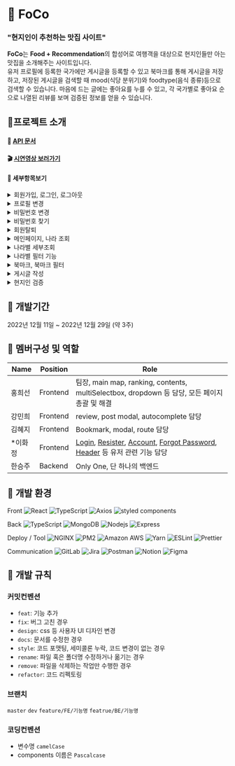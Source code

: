 # 🥄 FoCo
### "현지인이 추천하는 맛집 사이트"
**FoCo**는 **Food + Recommendation**의 합성어로 여행객을 대상으로 현지인들만 아는 맛집을 소개해주는 사이트입니다.   
유저 프로필에 등록한 국가에만 게시글을 등록할 수 있고 북마크를 통해 게시글을 저장하고, 저장된 게시글을 검색할 때 mood(식당 분위기)와 foodtype(음식 종류)등으로 검색할 수 있습니다.
마음에 드는 글에는 좋아요를 누를 수 있고, 각 국가별로 좋아요 순으로 나열된 리뷰를 보며 검증된 정보를 얻을 수 있습니다.
<br/>

## 🥨프로젝트 소개
#### 📁 [API 문서](https://documenter.getpostman.com/view/16841571/2s8Z6u5usD)
#### 🎬 [시연영상 보러가기](https://drive.google.com/file/d/1mi7RB3sVGbb3CG__09OEOTuenbuUF3ju/view?usp=sharing)
#### 📌 세부항목보기
<details><summary>회원가입, 로그인, 로그아웃</summary>
    
![image](https://user-images.githubusercontent.com/103574215/213431633-48c932c5-f428-460e-b277-6a5079ea48ec.gif)
- input 작성 시 실시간 유효성 검사를 진행하며 UX 개선
</details>

<details><summary>프로필 변경</summary>
    
![image](https://user-images.githubusercontent.com/103574215/213424786-d4abbd4d-268b-41b4-8d0f-bb2ce0dd93e6.gif)
- 이미지 미리보기를 통해 변경 전 확인 가능
- input 작성 시 실시간 유효성 검사를 진행하며 UX 개선
</details>

<details><summary>비밀번호 변경</summary>
    
![image](https://user-images.githubusercontent.com/103574215/213424776-1e340e6c-a080-4008-b9b5-11d6b249f3a1.gif)
- 현재 비밀번호를 확인한 후 비밀번호 변경 진행
- input 작성 시 실시간 유효성 검사를 진행하며 UX 개선
</details>

<details><summary>비밀번호 찾기</summary>
    
![image](https://user-images.githubusercontent.com/103574215/213424782-e761ff13-7003-4c8e-9fe0-adba03156079.gif)
- nodemailer를 이용해 기능 구현
- input 작성 시 실시간 유효성 검사를 진행하며 UX 개선
</details>

<details><summary>회원탈퇴</summary>
    
![image](https://user-images.githubusercontent.com/103574215/213424792-24d5b894-b02c-4df0-89be-158a173c57db.gif)
- 비밀번호 검증 후 confirm으로 이중확인 후 퇄퇴 진행
</details>

<details><summary>메인페이지, 나라 조회</summary>
    
![image](https://user-images.githubusercontent.com/103574215/213424759-88a4f4f8-439d-4aed-9a77-84738898ff03.gif)
- 세계지도를 클릭하거나 검색을 통해 원하는 나라의 지정된 위경도로 이동이 가능하며, 해당 나라에 작성된 게시물을 좋아요 순으로 확인 가능
- 게시글 선택 시, 해당 위치의 도시 숟가락 색이 변경
- 게시물 오른쪽 상단 클릭 시, 모달창으로 세부 내용 확인이 가능
- 유저가 원하는 게시글에 좋아요를 누를 수 있으며, 좋아요 갯수를 통해 검증된 정보 확인 가능
</details>

<details><summary>나라별 세부조회</summary>
    
![image](https://user-images.githubusercontent.com/103574215/213424765-c5a5aa0d-dcdd-4729-9c5a-4246ebfb45b2.gif)
- 좋아요 순으로 정렬된 창의 오른쪽 상단 버튼을 클릭하면 해당 국가의 게시글만 있는 페이지로 이동
</details>

<details><summary>나라별 필터 기능</summary>
    
![image](https://user-images.githubusercontent.com/103574215/213424768-3bbc72d7-a4b1-4db1-b5eb-cf4232c825c6.gif)
- 필터링 기능을 통해 국가별로 유저들이 작성한 태그들을 모아 저장된 도시, 식당의 분위기, 음식타입으로 여러개의 태그를 넣어 검색 가능
</details>

<details><summary>북마크, 북마크 필터</summary>
    
![image](https://user-images.githubusercontent.com/103574215/213424770-0e2d5fb4-cbc1-4a82-9717-de4cd843c2c4.gif)
- 원하는 게시글을 북마크 버튼을 통해 저장 가능
- 필터링 기능을 통해 저장된 게시글 중 원하는 게시글만 검색 가능
</details>

<details><summary>게시글 작성</summary>
    
![image](https://user-images.githubusercontent.com/103574215/213424796-8bf25871-c493-4820-8178-da51f830ae5b.gif)
- 주소 작성 시 AutoComplete기능으로 관련 주소 목록이 나오면서 보다 편리한 UX 경험을 완성 
- `browser-image-compression` 으로 이미지 리사이징을 통해 로딩 속도 개선

![image](https://user-images.githubusercontent.com/103574215/213435290-f6864f76-52f6-4ff3-b242-78d379d6aa30.png)
</details>

<details><summary>현지인 검증</summary>
    
![image](https://user-images.githubusercontent.com/103574215/213424799-59b992ad-c8e8-482e-b7d7-c5c89878cf19.gif)
- ‘현지인 맛집 추천 사이트’ 라는 방향성을 위해 프로필에 등록된 나라가 아닌 다른 나라 가게의 게시글은 업로드 불가
</details>



## 🍕 개발기간
2022년 12월 11일 ~ 2022년 12월 29일 (약 3주)

## 🍔 멤버구성 및 역할

| Name | Position | Role | 
| ------ | ------ | ----- |
| 홍희선 | Frontend | 팀장, main map, ranking, contents, multiSelectbox, dropdown 등 담당, 모든 페이지 총괄 및 해결 |
| 강민희 | Frontend | review, post modal, autocomplete 담당 |
| 김혜지 | Frontend | Bookmark, modal, route 담당 |
| *이화정 | Frontend | [Login](https://github.com/kailey224/FoCo/tree/main/client/src/component/Login), [Resister](https://github.com/kailey224/FoCo/tree/main/client/src/component/Register), [Account](https://github.com/kailey224/FoCo/tree/main/client/src/component/Account), [Forgot Password](https://github.com/kailey224/FoCo/tree/main/client/src/component/ForgotPassword), [Header](https://github.com/kailey224/FoCo/tree/main/client/src/component/Header) 등 유저 관련 기능 담당|
| 한승주 | Backend | Only One, 단 하나의 백엔드 |

## 🍟 개발 환경
Front
<img alt="React" src="https://img.shields.io/badge/-React-45b8d8?style=flat-square&logo=react&logoColor=white" />
<img alt="TypeScript" src="https://img.shields.io/badge/-TypeScript-007ACC?style=flat-square&logo=typescript&logoColor=white" />
<img alt="Axios" src="https://img.shields.io/badge/-Axios-5A29E4?style=flat-square&logo=Axios&logoColor=white" />
<img alt="styled components" src="https://img.shields.io/badge/-styled components-DB7093?style=flat-square&logo=styled-components&logoColor=white" />

Back
<img alt="TypeScript" src="https://img.shields.io/badge/-TypeScript-007ACC?style=flat-square&logo=typescript&logoColor=white" />
<img alt="MongoDB" src="https://img.shields.io/badge/-MongoDB-47A248?style=flat-square&logo=MongoDB&logoColor=white" />
<img alt="Nodejs" src="https://img.shields.io/badge/-Node.js-339933?style=flat-square&logo=Node.js&logoColor=white" />
<img alt="Express" src="https://img.shields.io/badge/-Express-000000?style=flat-square&logo=Express&logoColor=white" />

Deploy / Tool
<img alt="NGINX" src="https://img.shields.io/badge/-NGINX-009639?style=flat-square&logo=NGINX&logoColor=white" />
<img alt="PM2" src="https://img.shields.io/badge/-PM2-2B037A?style=flat-square&logo=PM2&logoColor=white" />
<img alt="Amazon AWS" src="https://img.shields.io/badge/-Amazon AWS-232F3E?style=flat-square&logo=Amazon AWS&logoColor=white" />
<img alt="Yarn" src="https://img.shields.io/badge/-Yarn-2C8EBB?style=flat-square&logo=Yarn&logoColor=white" />
<img alt="ESLint" src="https://img.shields.io/badge/-ESLint-4B32C3?style=flat-square&logo=ESLint&logoColor=white" />
<img alt="Prettier" src="https://img.shields.io/badge/-Prettier-F7B93E?style=flat-square&logo=Prettier&logoColor=white" />

Communication
<img alt="GitLab" src="https://img.shields.io/badge/-GitLab-FC6D26?style=flat-square&logo=GitLab&logoColor=white" />
<img alt="Jira" src="https://img.shields.io/badge/-Jira-0052CC?style=flat-square&logo=Jira&logoColor=white" />
<img alt="Postman" src="https://img.shields.io/badge/-Postman-FF6C37?style=flat-square&logo=Postman&logoColor=white" />
<img alt="Notion" src="https://img.shields.io/badge/-Notion-000000?style=flat-square&logo=Notion&logoColor=white" />
<img alt="Figma" src="https://img.shields.io/badge/-Figma-F24E1E?style=flat-square&logo=Figma&logoColor=white" />

## 🍖 개발 규칙
### 커밋컨벤션
- `feat`: 기능 추가
- `fix`: 버그 고친 경우
- `design`: css 등 사용자 UI 디자인 변경
- `docs`: 문서를 수정한 경우
- `style`: 코드 포맷팅, 세미콜론 누락, 코드 변경이 없는 경우
- `rename`: 파일 혹은 폴더명 수정하거나 옮기는 경우
- `remove`: 파일을 삭제하는 작업만 수행한 경우
- `refactor`: 코드 리펙토링
### 브랜치
`master`
`dev`
`feature/FE/기능명`
`featrue/BE/기능명`
### 코딩컨벤션
- 변수명 `camelCase`
- components 이름은 `Pascalcase`

